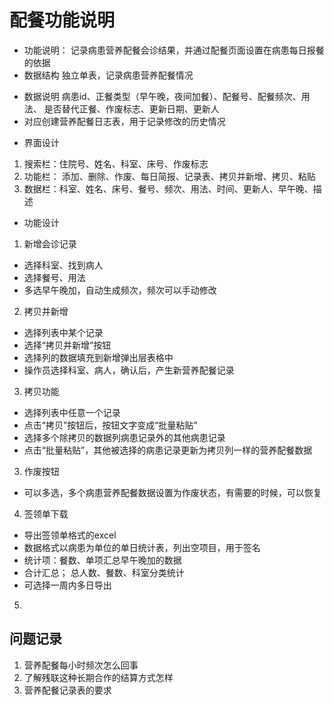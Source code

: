 # 配餐功能说明
- 功能说明：
记录病患营养配餐会诊结果，并通过配餐页面设置在病患每日报餐的依据
- 数据结构
独立单表，记录病患营养配餐情况
* 数据说明
    病患id、正餐类型（早午晚，夜间加餐）、配餐号、配餐频次、用法、
    是否替代正餐、作废标志、更新日期、更新人
 * 对应创建营养配餐日志表，用于记录修改的历史情况
 - 界面设计
 1. 搜索栏：住院号、姓名、科室、床号、作废标志
 2. 功能栏： 添加、删除、作废、每日简报、记录表、拷贝并新增、拷贝、粘贴
 3. 数据栏：科室、姓名、床号、餐号、频次、用法、时间、更新人、早午晚、描述
 
 - 功能设计
 1. 新增会诊记录
 - 选择科室、找到病人
 - 选择餐号、用法
 - 多选早午晚加，自动生成频次，频次可以手动修改
 2. 拷贝并新增
 - 选择列表中某个记录
 - 选择“拷贝并新增”按钮
 - 选择列的数据填充到新增弹出层表格中
 - 操作员选择科室、病人，确认后，产生新营养配餐记录
 3. 拷贝功能
 - 选择列表中任意一个记录
 - 点击“拷贝”按钮后，按钮文字变成“批量粘贴”
 - 选择多个除拷贝的数据列病患记录外的其他病患记录
 - 点击“批量粘贴”，其他被选择的病患记录更新为拷贝列一样的营养配餐数据
 3. 作废按钮
 - 可以多选，多个病患营养配餐数据设置为作废状态，有需要的时候，可以恢复
 4. 签领单下载
 - 导出签领单格式的excel
 - 数据格式以病患为单位的单日统计表，列出空项目，用于签名
 - 统计项：餐数、单项汇总早午晚加的数据
 - 合计汇总； 总人数、餐数、科室分类统计
 - 可选择一周内多日导出
 5. 
 
 ## 问题记录
 1. 营养配餐每小时频次怎么回事
 2. 了解残联这种长期合作的结算方式怎样
 3. 营养配餐记录表的要求
